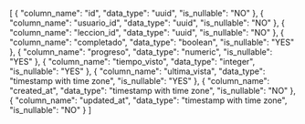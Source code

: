 [
  {
    "column_name": "id",
    "data_type": "uuid",
    "is_nullable": "NO"
  },
  {
    "column_name": "usuario_id",
    "data_type": "uuid",
    "is_nullable": "NO"
  },
  {
    "column_name": "leccion_id",
    "data_type": "uuid",
    "is_nullable": "NO"
  },
  {
    "column_name": "completado",
    "data_type": "boolean",
    "is_nullable": "YES"
  },
  {
    "column_name": "progreso",
    "data_type": "numeric",
    "is_nullable": "YES"
  },
  {
    "column_name": "tiempo_visto",
    "data_type": "integer",
    "is_nullable": "YES"
  },
  {
    "column_name": "ultima_vista",
    "data_type": "timestamp with time zone",
    "is_nullable": "YES"
  },
  {
    "column_name": "created_at",
    "data_type": "timestamp with time zone",
    "is_nullable": "NO"
  },
  {
    "column_name": "updated_at",
    "data_type": "timestamp with time zone",
    "is_nullable": "NO"
  }
]